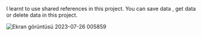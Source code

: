 I learnt to use shared references in this project. You can save data , get data or delete data in this project.


![Ekran görüntüsü 2023-07-26 005859](https://github.com/SezerBugday/KotlinTrials/assets/42066464/1d3eecd5-85ca-4ae4-bed2-e162bf911612)
